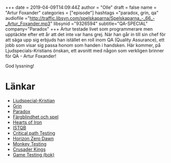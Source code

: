 +++
date = 2019-04-09T14:09:44Z
author = "Olle"
draft = false
name = "Artur Foxander"
categories = ["episode"]
hashtags ="paradox, grin, qa"
audiofile ="http://traffic.libsyn.com/spelskaparna/Spelskaparna_-_66_-_Artur_Foxander.mp3"
libsynid ="9326594"
subtitle="QA-SPECIAL"
company="Paradox"
+++ 
Artur testade livet som programmerare men upptäckte efter ett år att det inte var hans grej. När han går in till sin chef för att säga upp sig erbjuds han istället en roll inom QA (Quality Assurance), ett jobb som visar sig passa honom som handen i handsken. Här kommer, på Ljudspecials-Kristians önskan, ett avsnitt med någon som verkligen brinner för QA - Artur Foxander! 

God lyssning!

# Länkar
* [Ljudspecial-Kristian](http://spelskaparna.com/episode/62/)
* [Grin](https://en.wikipedia.org/wiki/Grin_(company))
* [Paradox](https://www.paradoxplaza.com/)
* [Färgblindhet och spel](https://www.gamersexperience.com/colorblind-accessibility-in-video-games-is-the-industry-heading-in-the-right-direction/)
* [Hearts of Iron](https://www.youtube.com/watch?v=e9BiUtINy4w&t=10s)
* [ISTQB](https://www.istqb.org/)
* [Critical path Testing](https://www.testinghero.com/single-post/Beginners-Guide-to-Game-Testing) 
* [Horizon Zero Dawn](https://www.youtube.com/watch?v=wzx96gYA8ek)
* [Monkey Testing](https://en.wikipedia.org/wiki/Monkey_testing)
* [Crusader Kings](https://www.youtube.com/watch?v=qzkVTDfxIUI&t=7s)
* [Game Testing (bok)](https://www.amazon.com/Game-Testing-Charles-P-Schultz/dp/1936420163)

